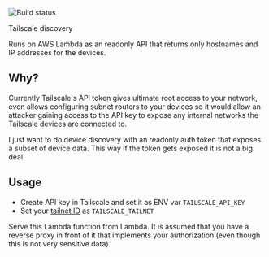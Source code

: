 ![Build status](https://github.com/function61/tailscale-discovery/workflows/Build/badge.svg)

Tailscale discovery

Runs on AWS Lambda as an readonly API that returns only hostnames and IP addresses for the devices.


Why?
----

Currently Tailscale's API token gives ultimate root access to your network, even allows configuring
subnet routers to your devices so it would allow an attacker gaining access to the API key to expose
any internal networks the Tailscale devices are connected to.

I just want to do device discovery with an readonly auth token that exposes a subset of device data.
This way if the token gets exposed it is not a big deal.


Usage
-----

- Create API key in Tailscale and set it as ENV var `TAILSCALE_API_KEY`
- Set your [tailnet ID](https://github.com/tailscale/tailscale/blob/main/api.md#tailnet) as `TAILSCALE_TAILNET`

Serve this Lambda function from Lambda. It is assumed that you have a reverse proxy in front of it
that implements your authorization (even though this is not very sensitive data).
